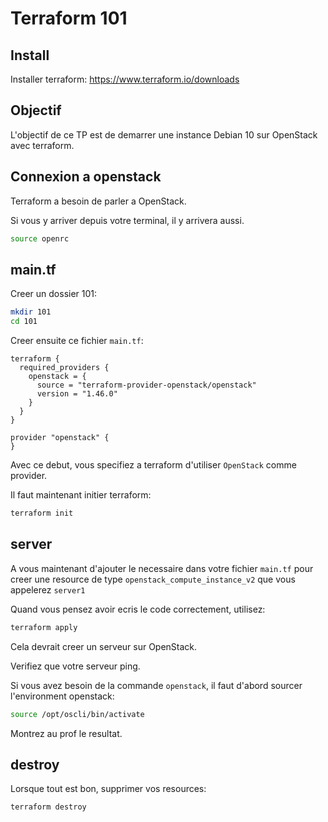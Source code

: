 # Terraform 101

## Install
Installer terraform: https://www.terraform.io/downloads

## Objectif
L'objectif de ce TP est de demarrer une instance Debian 10 sur OpenStack avec terraform.

## Connexion a openstack

Terraform a besoin de parler a OpenStack.

Si vous y arriver depuis votre terminal, il y arrivera aussi.

```bash
source openrc
```

## main.tf

Creer un dossier 101:

```bash
mkdir 101
cd 101
```

Creer ensuite ce fichier `main.tf`:
```
terraform {
  required_providers {
    openstack = {
      source = "terraform-provider-openstack/openstack"
      version = "1.46.0"
    }
  }
}

provider "openstack" {
}

```

Avec ce debut, vous specifiez a terraform d'utiliser `OpenStack` comme provider.

Il faut maintenant initier terraform:
```bash
terraform init
```

## server

A vous maintenant d'ajouter le necessaire dans votre fichier `main.tf` pour creer une resource de type `openstack_compute_instance_v2` que vous appelerez `server1`

Quand vous pensez avoir ecris le code correctement, utilisez:

```bash
terraform apply
```

Cela devrait creer un serveur sur OpenStack.

Verifiez que votre serveur ping.

Si vous avez besoin de la commande `openstack`, il faut d'abord sourcer l'environment openstack:
```bash
source /opt/oscli/bin/activate
```

Montrez au prof le resultat.

## destroy

Lorsque tout est bon, supprimer vos resources:

```bash
terraform destroy
```
